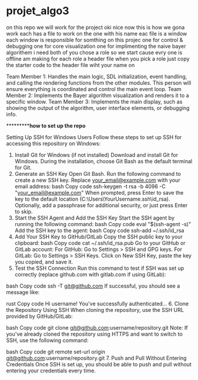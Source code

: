 # projet_algo3
on this repo we will work for the project
oki nice 
now this is how we gona work each has a file to work on 
the one with his name eac file is a window each window is responsible for somthing 
on this projec
one for control & debugging 
one for core visualization 
one for implimenting the naive bayer algorithem
i need both of you chose a role 
so we start
cause evry one is offline am making for each role a header file when you pick a role 
just copy the starter code to the header file wiht your name on 

Team Member 1: Handles the main logic, SDL initialization, event handling, and calling the rendering functions from the other modules. This person will ensure everything is coordinated and control the main event loop.
Team Member 2: Implements the Bayer algorithm visualization and renders it to a specific window.
Team Member 3: Implements the main display, such as showing the output of the algorithm, user interface elements, or debugging info.

***************************how to set up the repo****************** 

Setting Up SSH for Windows Users
Follow these steps to set up SSH for accessing this repository on Windows:

1. Install Git for Windows (if not installed)
Download and install Git for Windows.
During the installation, choose Git Bash as the default terminal for Git.
2. Generate an SSH Key
Open Git Bash.
Run the following command to create a new SSH key. Replace your_email@example.com with your email address:
bash
Copy code
ssh-keygen -t rsa -b 4096 -C "your_email@example.com"
When prompted, press Enter to save the key to the default location (C:\Users\YourUsername\.ssh\id_rsa).
Optionally, add a passphrase for additional security, or just press Enter to skip.
3. Start the SSH Agent and Add the SSH Key
Start the SSH agent by running the following command:
bash
Copy code
eval "$(ssh-agent -s)"
Add the SSH key to the agent:
bash
Copy code
ssh-add ~/.ssh/id_rsa
4. Add Your SSH Key to GitHub/GitLab
Copy the SSH public key to your clipboard:
bash
Copy code
cat ~/.ssh/id_rsa.pub
Go to your GitHub or GitLab account:
For GitHub: Go to Settings > SSH and GPG keys.
For GitLab: Go to Settings > SSH Keys.
Click on New SSH Key, paste the key you copied, and save it.
5. Test the SSH Connection
Run this command to test if SSH was set up correctly (replace github.com with gitlab.com if using GitLab):

bash
Copy code
ssh -T git@github.com
If successful, you should see a message like:

rust
Copy code
Hi username! You've successfully authenticated...
6. Clone the Repository Using SSH
When cloning the repository, use the SSH URL provided by GitHub/GitLab:

bash
Copy code
git clone git@github.com:username/repository.git
Note: If you've already cloned the repository using HTTPS and want to switch to SSH, use the following command:

bash
Copy code
git remote set-url origin git@github.com:username/repository.git
7. Push and Pull Without Entering Credentials
Once SSH is set up, you should be able to push and pull without entering your credentials every time.